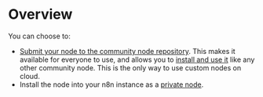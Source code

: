 # Overview

You can choose to:

* [Submit your node to the community node repository](/integrations/creating-nodes/deploy/submit-community-nodes/). This makes it available for everyone to use, and allows you to [install and use it](/integrations/community-nodes/installation/) like any other community node. This is the only way to use custom nodes on cloud.
* Install the node into your n8n instance as a [private node](/integrations/creating-nodes/use/install-private-nodes/).